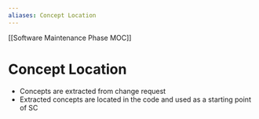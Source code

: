 ```yaml
---
aliases: Concept Location
---
```


[[Software Maintenance Phase MOC]]

# Concept Location
- Concepts are extracted from change request
- Extracted concepts are located in the code and used as a starting point of SC

